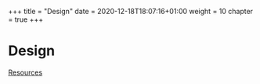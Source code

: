 +++
title = "Design"
date = 2020-12-18T18:07:16+01:00
weight = 10
chapter = true
+++


# Design

[Resources](resources/)
